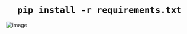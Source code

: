 <h1 align="center"><code>pip install -r requirements.txt</code> </h1>

![image](https://github.com/user-attachments/assets/080e2341-9d19-41ab-853a-96d5a6473f01)
